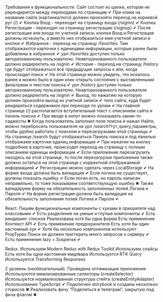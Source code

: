 Требования к функциональности.
Сайт состоит из шапки, которая не ререндерится между переходами по страницам ✔
При клике на название сайта (картинка/лого) должен произойти переход на корневой рут (/) ✔
Кнопка Вход - переходит на страницу входа (/signin) ✔
Кнопка Регистрация - переходит на страницу регистрации (/signup) ✔
После регистрации или входа по учетной записи, кнопки Вход и Регистрация должны исчезнуть, а вместо них отобразиться имя учетной записи и кнопки ✔
Избранное - переход на страницу /favorites. Там отображаются карточки с единицами информации, которые ранее были добавлены в избранное ✔
урл /favorites доступен только авторизованному пользователю. Неавторизованного пользователя должно редиректить на /signin ✔
История - переход на страницу /history где будут отображаться все предыдущие запросы к апи, когда происходил поиск ✔
На этой странице можно увидеть, что искалось ранее и можно было в один клик открыть состояние с выставленными фильтрами и текстом поиска ✔
урл /history доступен только авторизованному пользователю. Неавторизованного пользователя должно редиректить на /signin ✔
Выход, по нажатию на которую должен произойти выход из учетной записи ✔
тело сайта, куда будет рендериться содержимое при переходе по урлам ✔
На главной странице (/) располагается вступительный текст с описанием сайта и панель поиска ✔
При вводе в инпут можно показывать какие-то саджесты ✖
Когда пользователь заполнил поле поиска и нажал Найти, можно перебросить пользователя на урл /search?тут_query_параметры, чтобы удобно работать с поиском и перезагрузками этой страницы ✔
На странице /search будут отображаться Панель поиска и под панелью отображаем карточки единиц информации ✔
При нажатии на кнопку подробнее в карточке, происходит переход на страницу с полным описанием единицы информации ✔
Если приложение перезагрузить находясь на этой странице, то после перезагрузки приложение также должно остаться на этой странице с корректной отображаемой информацией ✔
Регистрацию можно сделать через LocalStorage ✔
На форме входа должна быть валидация ✔
Если логина не существует, должны показать ошибку ✔
Если логин есть, но пароль написан неправильно, то тоже показываем соответствующую ошибку ✖
Также валидируем форму на обязательность заполненных полей Логина и Пароля ✔
На форме регистрации должна быть валидация на обязательность заполнения полей Логина и Пароля ✔



React.
Пишем функциональные компоненты c хуками в приоритете над классовыми ✔
Есть разделение на умные и глупые компоненты ✔
Есть рендеринг списков 
Реализована хотя бы одна форма
Есть применение Контекст API ✔
Есть применение предохранителя
Есть хотя бы один кастомный хук ✔
Хотя бы несколько компонентов используют PropTypes
Поиск не должен триггерить много запросов к серверу ✔
Есть применение lazy + Suspense ✔


Redux.
Используем Modern Redux with Redux Toolkit
Используем слайсы 
Есть хотя бы одна кастомная мидлвара
Используется RTK Query 
Используется Transforming Responses 


2 уровень (необязательный).
Проведена оптимизация приложения
Используются мемоизированные селекторы (createSelector)
Используется нормализованная структура стейта (createEntityAdapter) 
Использование TypeScript ✔
Подключен storybook и созданы несколько сторисов ✖
Реализовать фичу “Поделиться в телеграм”, закрытую под фича флагом ✖
